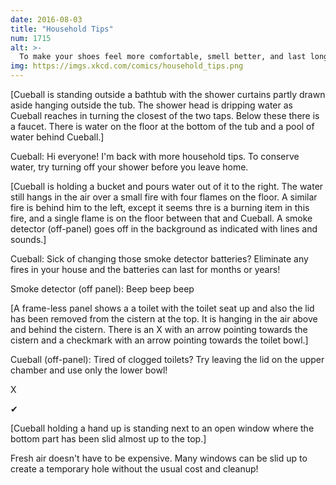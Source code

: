 ```yaml
---
date: 2016-08-03
title: "Household Tips"
num: 1715
alt: >-
  To make your shoes feel more comfortable, smell better, and last longer, try taking them off before you shower.
img: https://imgs.xkcd.com/comics/household_tips.png
---
```

[Cueball is standing outside a bathtub with the shower curtains partly drawn aside hanging outside the tub. The shower head is dripping water as Cueball reaches in turning the closest of the two taps. Below these there is a faucet. There is water on the floor at the bottom of the tub and a pool of water behind Cueball.]

Cueball: Hi everyone! I'm back with more household tips. To conserve water, try turning off your shower before you leave home.

[Cueball is holding a bucket and pours water out of it to the right. The water still hangs in the air over a small fire with four flames on the floor. A similar fire is behind him to the left, except it seems thre is a burning item in this fire, and a single flame is on the floor between that and Cueball. A smoke detector (off-panel) goes off in the background as indicated with lines and sounds.]

Cueball: Sick of changing those smoke detector batteries? Eliminate any fires in your house and the batteries can last for months or years!

Smoke detector (off panel): Beep beep beep

[A frame-less panel shows a a toilet with the toilet seat up and also the lid has been removed from the cistern at the top. It is hanging in the air above and behind the cistern. There is an X with an arrow pointing towards the cistern and a checkmark with an arrow pointing towards the toilet bowl.]

Cueball (off-panel): Tired of clogged toilets? Try leaving the lid on the upper chamber and use only the lower bowl!

X

✔

[Cueball holding a hand up is standing next to an open window where the bottom part has been slid almost up to the top.]

Fresh air doesn't have to be expensive. Many windows can be slid up to create a temporary hole without the usual cost and cleanup!